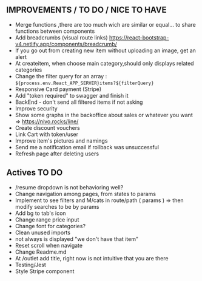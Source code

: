 ## IMPROVEMENTS / TO DO / NICE TO HAVE

- Merge functions ,there are too much wich are similar or equal... to share functions between components
- Add breadcrumbs (visual route links) https://react-bootstrap-v4.netlify.app/components/breadcrumb/
- If you go out from creating new item without uploading an image, get an alert
- At createitem, when choose main category,should only displays related categories
- Change the filter query for an array : `${process.env.React_APP_SERVER}items?${filterQuery}`
- Responsive Card payment (Stripe)
- Add "token required" to swagger and finish it
- BackEnd - don't send all filtered items if not asking
- Improve security
- Show some graphs in the backoffice about sales or whatever you want => https://nivo.rocks/line/
- Create discount vouchers
- Link Cart with token/user
- Improve item's pictures and namings
- Send me a notification email if rollback was unsuccessful
- Refresh page after deleting users

## Actives TO DO

- /resume dropdown is not behavioring well?
- Change navigation among pages, from states to params
- Implement to see filters and M/cats in route/path ( params ) => then modify searches to be by params
- Add bg to tab's icon
- Change range price input
- Change font for categories?
- Clean unused imports
- not always is displayed "we don't have that item"
- Reset scroll when navigate
- Change Readme.md
- At /outlet add title, right now is not intuitive that you are there
- Testing/Jest
- Style Stripe component
